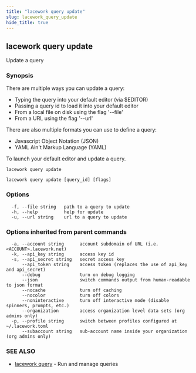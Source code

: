 ```yaml
---
title: "lacework query update"
slug: lacework_query_update
hide_title: true
---
```


## lacework query update

Update a query

### Synopsis


There are multiple ways you can update a query:

  * Typing the query into your default editor (via $EDITOR)
  * Passing a query id to load it into your default editor
  * From a local file on disk using the flag '--file'
  * From a URL using the flag '--url'

There are also multiple formats you can use to define a query:

  * Javascript Object Notation (JSON)
  * YAML Ain't Markup Language (YAML)

To launch your default editor and update a query.

    lacework query update


```
lacework query update [query_id] [flags]
```

### Options

```
  -f, --file string   path to a query to update
  -h, --help          help for update
  -u, --url string    url to a query to update
```

### Options inherited from parent commands

```
  -a, --account string      account subdomain of URL (i.e. <ACCOUNT>.lacework.net)
  -k, --api_key string      access key id
  -s, --api_secret string   secret access key
      --api_token string    access token (replaces the use of api_key and api_secret)
      --debug               turn on debug logging
      --json                switch commands output from human-readable to json format
      --nocache             turn off caching
      --nocolor             turn off colors
      --noninteractive      turn off interactive mode (disable spinners, prompts, etc.)
      --organization        access organization level data sets (org admins only)
  -p, --profile string      switch between profiles configured at ~/.lacework.toml
      --subaccount string   sub-account name inside your organization (org admins only)
```

### SEE ALSO

* [lacework query](lacework_query.md)	 - Run and manage queries

